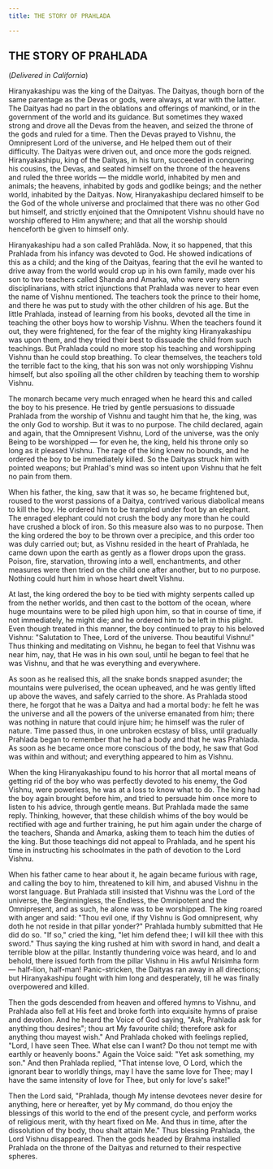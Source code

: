 ```yaml
---
title: THE STORY OF PRAHLADA

---
```





  

## THE STORY OF PRAHLADA

(*Delivered in California*)

Hiranyakashipu was the king of the Daityas. The Daityas, though born of
the same parentage as the Devas or gods, were always, at war with the
latter. The Daityas had no part in the oblations and offerings of
mankind, or in the government of the world and its guidance. But
sometimes they waxed strong and drove all the Devas from the heaven, and
seized the throne of the gods and ruled for a time. Then the Devas
prayed to Vishnu, the Omnipresent Lord of the universe, and He helped
them out of their difficulty. The Daityas were driven out, and once more
the gods reigned. Hiranyakashipu, king of the Daityas, in his turn,
succeeded in conquering his cousins, the Devas, and seated himself on
the throne of the heavens and ruled the three worlds — the middle world,
inhabited by men and animals; the heavens, inhabited by gods and godlike
beings; and the nether world, inhabited by the Daityas. Now,
Hiranyakashipu declared himself to be the God of the whole universe and
proclaimed that there was no other God but himself, and strictly
enjoined that the Omnipotent Vishnu should have no worship offered to
Him anywhere; and that all the worship should henceforth be given to
himself only.

Hiranyakashipu had a son called Prahlâda. Now, it so happened, that this
Prahlada from his infancy was devoted to God. He showed indications of
this as a child; and the king of the Daityas, fearing that the evil he
wanted to drive away from the world would crop up in his own family,
made over his son to two teachers called Shanda and Amarka, who were
very stern disciplinarians, with strict injunctions that Prahlada was
never to hear even the name of Vishnu mentioned. The teachers took the
prince to their home, and there he was put to study with the other
children of his age. But the little Prahlada, instead of learning from
his books, devoted all the time in teaching the other boys how to
worship Vishnu. When the teachers found it out, they were frightened,
for the fear of the mighty king Hiranyakashipu was upon them, and they
tried their best to dissuade the child from such teachings. But Prahlada
could no more stop his teaching and worshipping Vishnu than he could
stop breathing. To clear themselves, the teachers told the terrible fact
to the king, that his son was not only worshipping Vishnu himself, but
also spoiling all the other children by teaching them to worship Vishnu.

The monarch became very much enraged when he heard this and called the
boy to his presence. He tried by gentle persuasions to dissuade Prahlada
from the worship of Vishnu and taught him that he, the king, was the
only God to worship. But it was to no purpose. The child declared, again
and again, that the Omnipresent Vishnu, Lord of the universe, was the
only Being to be worshipped — for even he, the king, held his throne
only so long as it pleased Vishnu. The rage of the king knew no bounds,
and he ordered the boy to be immediately killed. So the Daityas struck
him with pointed weapons; but Prahlad's mind was so intent upon Vishnu
that he felt no pain from them.

When his father, the king, saw that it was so, he became frightened but,
roused to the worst passions of a Daitya, contrived various diabolical
means to kill the boy. He ordered him to be trampled under foot by an
elephant. The enraged elephant could not crush the body any more than he
could have crushed a block of iron. So this measure also was to no
purpose. Then the king ordered the boy to be thrown over a precipice,
and this order too was duly carried out; but, as Vishnu resided in the
heart of Prahlada, he came down upon the earth as gently as a flower
drops upon the grass. Poison, fire, starvation, throwing into a well,
enchantments, and other measures were then tried on the child one after
another, but to no purpose. Nothing could hurt him in whose heart dwelt
Vishnu.

At last, the king ordered the boy to be tied with mighty serpents called
up from the nether worlds, and then cast to the bottom of the ocean,
where huge mountains were to be piled high upon him, so that in course
of time, if not immediately, he might die; and he ordered him to be left
in this plight. Even though treated in this manner, the boy continued to
pray to his beloved Vishnu: "Salutation to Thee, Lord of the universe.
Thou beautiful Vishnu!" Thus thinking and meditating on Vishnu, he began
to feel that Vishnu was near him, nay, that He was in his own soul,
until he began to feel that he was Vishnu, and that he was everything
and everywhere.

As soon as he realised this, all the snake bonds snapped asunder; the
mountains were pulverised, the ocean upheaved, and he was gently lifted
up above the waves, and safely carried to the shore. As Prahlada stood
there, he forgot that he was a Daitya and had a mortal body: he felt he
was the universe and all the powers of the universe emanated from him;
there was nothing in nature that could injure him; he himself was the
ruler of nature. Time passed thus, in one unbroken ecstasy of bliss,
until gradually Prahlada began to remember that he had a body and that
he was Prahlada. As soon as he became once more conscious of the body,
he saw that God was within and without; and everything appeared to him
as Vishnu.

When the king Hiranyakashipu found to his horror that all mortal means
of getting rid of the boy who was perfectly devoted to his enemy, the
God Vishnu, were powerless, he was at a loss to know what to do. The
king had the boy again brought before him, and tried to persuade him
once more to listen to his advice, through gentle means. But Prahlada
made the same reply. Thinking, however, that these childish whims of the
boy would be rectified with age and further training, he put him again
under the charge of the teachers, Shanda and Amarka, asking them to
teach him the duties of the king. But those teachings did not appeal to
Prahlada, and he spent his time in instructing his schoolmates in the
path of devotion to the Lord Vishnu.

When his father came to hear about it, he again became furious with
rage, and calling the boy to him, threatened to kill him, and abused
Vishnu in the worst language. But Prahlada still insisted that Vishnu
was the Lord of the universe, the Beginningless, the Endless, the
Omnipotent and the Omnipresent, and as such, he alone was to be
worshipped. The king roared with anger and said: "Thou evil one, if thy
Vishnu is God omnipresent, why doth he not reside in that pillar
yonder?" Prahlada humbly submitted that He did do so. "If so," cried the
king, "let him defend thee; I will kill thee with this sword." Thus
saying the king rushed at him with sword in hand, and dealt a terrible
blow at the pillar. Instantly thundering voice was heard, and lo and
behold, there issued forth from the pillar Vishnu in His awful Nrisimha
form — half-lion, half-man! Panic-stricken, the Daityas ran away in all
directions; but Hiranyakashipu fought with him long and desperately,
till he was finally overpowered and killed.

Then the gods descended from heaven and offered hymns to Vishnu, and
Prahlada also fell at His feet and broke forth into exquisite hymns of
praise and devotion. And he heard the Voice of God saying, "Ask,
Prahlada ask for anything thou desires"; thou art My favourite child;
therefore ask for anything thou mayest wish." And Prahlada choked with
feelings replied, "Lord, I have seen Thee. What else can I want? Do thou
not tempt me with earthly or heavenly boons." Again the Voice said: "Yet
ask something, my son." And then Prahlada replied, "That intense love, O
Lord, which the ignorant bear to worldly things, may I have the same
love for Thee; may I have the same intensity of love for Thee, but only
for love's sake!"

Then the Lord said, "Prahlada, though My intense devotees never desire
for anything, here or hereafter, yet by My command, do thou enjoy the
blessings of this world to the end of the present cycle, and perform
works of religious merit, with thy heart fixed on Me. And thus in time,
after the dissolution of thy body, thou shalt attain Me." Thus blessing
Prahlada, the Lord Vishnu disappeared. Then the gods headed by Brahma
installed Prahlada on the throne of the Daityas and returned to their
respective spheres.


